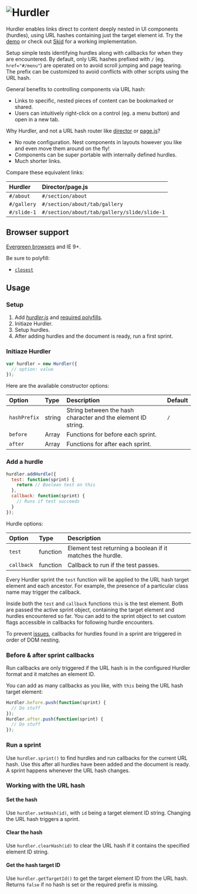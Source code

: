 # ![Hurdler](http://jaydenseric.com/shared/hurdler-logo.svg)

Hurdler enables links direct to content deeply nested in UI components (hurdles), using URL hashes containing just the target element id. Try the [demo](http://rawgit.com/jaydenseric/Hurdler/master/demo.html) or check out [Skid](https://github.com/jaydenseric/Skid) for a working implementation.

Setup simple tests identifying hurdles along with callbacks for when they are encountered. By default, only URL hashes prefixed with `/` (eg. `href="#/menu"`) are operated on to avoid scroll jumping and page tearing. The prefix can be customized to avoid conflicts with other scripts using the URL hash.

General benefits to controlling components via URL hash:

- Links to specific, nested pieces of content can be bookmarked or shared.
- Users can intuitively right-click on a control (eg. a menu button) and open in a new tab.

Why Hurdler, and not a URL hash router like [director](https://github.com/flatiron/director) or [page.js](https://github.com/visionmedia/page.js)?

- No route configuration. Nest components in layouts however you like and even move them around on the fly!
- Components can be super portable with internally defined hurdles.
- Much shorter links.

Compare these equivalent links:

Hurdler     | Director/page.js
:-----------|:-------------------------------------------
`#/about`   | `#/section/about`
`#/gallery` | `#/section/about/tab/gallery`
`#/slide-1` | `#/section/about/tab/gallery/slide/slide-1`

## Browser support

[Evergreen browsers](http://stackoverflow.com/a/19060334) and IE 9+.

Be sure to polyfill:

- [`closest`](https://dom.spec.whatwg.org/#dom-element-closest)

## Usage

### Setup

1. Add [*hurdler.js*](https://github.com/jaydenseric/Hurdler/blob/master/hurdler.js) and [required polyfills](https://github.com/jaydenseric/Hurdler#browser-support).
2. Initiaze Hurdler.
3. Setup hurdles.
4. After adding hurdles and the document is ready, run a first sprint.

### Initiaze Hurdler

```js
var hurdler = new Hurdler({
  // option: value
});
```

Here are the available constructor options:

Option       | Type     | Description                                                  | Default
:------------|:---------|:-------------------------------------------------------------|:-------
`hashPrefix` | string   | String between the hash character and the element ID string. | `/`
`before`     | Array    | Functions for before each sprint.                            |
`after`      | Array    | Functions for after each sprint.                             |

### Add a hurdle

```js
hurdler.addHurdle({
  test: function(sprint) {
    return // Boolean test on this
  },
  callback: function(sprint) {
    // Runs if test succeeds
  }
});
```

Hurdle options:

Option     | Type     | Description
:----------|:---------|:----------------------------------------------------------
`test`     | function | Element test returning a boolean if it matches the hurdle.
`callback` | function | Callback to run if the test passes.

Every Hurdler sprint the `test` function will be applied to the URL hash target element and each ancestor. For example, the presence of a particular class name may trigger the callback.

Inside both the `test` and `callback` functions `this` is the test element. Both are passed the active sprint object, containing the target element and hurdles encountered so far. You can add to the sprint object to set custom flags accessible in callbacks for following hurdle encounters.

To prevent [issues](https://github.com/jaydenseric/Hurdler/issues/1), callbacks for hurdles found in a sprint are triggered in order of DOM nesting.

### Before & after sprint callbacks

Run callbacks are only triggered if the URL hash is in the configured Hurdler format and it matches an element ID.

You can add as many callbacks as you like, with `this` being the URL hash target element:

```js
Hurdler.before.push(function(sprint) {
  // Do stuff
});
Hurdler.after.push(function(sprint) {
  // Do stuff
});
```

### Run a sprint

Use `hurdler.sprint()` to find hurdles and run callbacks for the current URL hash. Use this after all hurdles have been added and the document is ready. A sprint happens whenever the URL hash changes.

### Working with the URL hash

#### Set the hash

Use `hurdler.setHash(id)`, with `id` being a target element ID string. Changing the URL hash triggers a sprint.

#### Clear the hash

Use `hurdler.clearHash(id)` to clear the URL hash if it contains the specified element ID string.

#### Get the hash target ID

Use `hurdler.getTargetId()` to get the target element ID from the URL hash. Returns `false` if no hash is set or the required prefix is missing.
